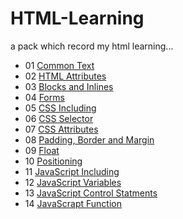 # HTML-Learning
a pack which record my html learning...
- 01 [Common Text](/01-common-text.html)
- 02 [HTML Attributes](/02-html-attributes)
- 03 [Blocks and Inlines](/03-blocks-and-inlines)
- 04 [Forms](/04-forms)
- 05 [CSS Including](/05-css-including)
- 06 [CSS Selector](/06-css-selector)
- 07 [CSS Attributes](/07-css-attributes)
- 08 [Padding, Border and Margin](/08-padding-border-and-margin)
- 09 [Float](/09-float)
- 10 [Positioning](/10-positioning)
- 11 [JavaScript Including](/11-javascript-including)
- 12 [JavaScript Variables](/12-javascript-variables)
- 13 [JavaScript Control Statments](/13-javascript-control-statements)
- 14 [JavaScrapt Function](/14-javascript-function)
